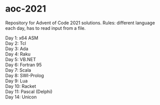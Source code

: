 # aoc-2021
Repository for Advent of Code 2021 solutions. Rules: different language each day, has to read input from a file.

Day 1: x64 ASM  
Day 2: Tcl  
Day 3: Ada  
Day 4: Raku  
Day 5: VB.NET  
Day 6: Fortran 95  
Day 7: Scala  
Day 8: SWI-Prolog  
Day 9: Lua  
Day 10: Racket  
Day 11: Pascal (Delphi)  
Day 14: Unicon  
